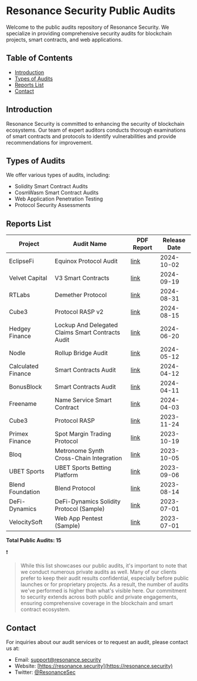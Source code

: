 # Resonance Security Public Audits

Welcome to the public audits repository of Resonance Security. We specialize in providing comprehensive security audits for blockchain projects, smart contracts, and web applications.

## Table of Contents

- [Introduction](#introduction)
- [Types of Audits](#types-of-audits)
- [Reports List](#reports-list)
- [Contact](#contact)

## Introduction

Resonance Security is committed to enhancing the security of blockchain ecosystems. Our team of expert auditors conducts thorough examinations of smart contracts and protocols to identify vulnerabilities and provide recommendations for improvement.

## Types of Audits

We offer various types of audits, including:

- Solidity Smart Contract Audits
- CosmWasm Smart Contract Audits
- Web Application Penetration Testing
- Protocol Security Assessments

## Reports List

| Project            | Audit Name                                        | PDF Report                                                                                                                                             | Release Date |
| ------------------ | ------------------------------------------------- | ------------------------------------------------------------------------------------------------------------------------------------------------------ | ------------ |
| EclipseFi          | Equinox Protocol Audit                            | [link](https://github.com/ResonanceCybersecurity/audits/blob/main/Solidity%20Smart%20Contract%20Audits/Audit_Report_ECLIP-EQN_FINAL_2.1.pdf)           | 2024-10-02   |
| Velvet Capital     | V3 Smart Contracts                                | [link](https://github.com/ResonanceCybersecurity/audits/blob/main/Solidity%20Smart%20Contract%20Audits/Audit_Report_VLVT-V3C_FINAL_21.pdf)             | 2024-09-19   |
| RTLabs             | Demether Protocol                                 | [link](https://github.com/ResonanceCybersecurity/audits/blob/main/Solidity%20Smart%20Contract%20Audits/Audit_Report_DMTH-PRO_FINAL_20.pdf)             | 2024-08-31   |
| Cube3              | Protocol RASP v2                                  | [link](https://github.com/ResonanceCybersecurity/audits/blob/main/Solidity%20Smart%20Contract%20Audits/Audit_Report_CUBE-RSP_FINAL_21.pdf)             | 2024-08-15   |
| Hedgey Finance     | Lockup And Delegated Claims Smart Contracts Audit | [link](https://github.com/ResonanceCybersecurity/audits/blob/main/Solidity%20Smart%20Contract%20Audits/Audit_Report_HDGY-LKP_FINAL_21.pdf)             | 2024-06-20   |
| Nodle              | Rollup Bridge Audit                               | [link](https://github.com/ResonanceCybersecurity/audits/blob/main/Other/Audit_Report_NODL-RBR_FINAL_20.pdf)                                            | 2024-05-12   |
| Calculated Finance | Smart Contracts Audit                             | [link](https://github.com/ResonanceCybersecurity/audits/blob/main/CosmWasm%20Smart%20Contract%20Audits/Audit_Report_CALC-APW_PUBLIC_20.pdf)            | 2024-04-12   |
| BonusBlock         | Smart Contracts Audit                             | [link](https://github.com/ResonanceCybersecurity/audits/blob/main/Solidity%20Smart%20Contract%20Audits/Audit_Report_BBLK-SCA_PUBLIC_20.pdf)            | 2024-04-11   |
| Freename           | Name Service Smart Contract                       | [link](https://github.com/ResonanceCybersecurity/audits/blob/main/Solidity%20Smart%20Contract%20Audits/Audit_Report_FRNM-PRO_PUBLIC_20.pdf)            | 2024-04-03   |
| Cube3              | Protocol RASP                                     | [link](https://github.com/ResonanceCybersecurity/audits/blob/main/Solidity%20Smart%20Contract%20Audits/Audit_Report_CUBE-C3P_FINAL_20.pdf)             | 2023-11-24   |
| Primex Finance     | Spot Margin Trading Protocol                      | [link](https://github.com/ResonanceCybersecurity/audits/blob/main/Solidity%20Smart%20Contract%20Audits/Audit_Report_PRMX-TRP_FINAL_20.pdf)             | 2023-10-19   |
| Bloq               | Metronome Synth Cross-Chain Integration           | [link](https://github.com/ResonanceCybersecurity/audits/blob/main/Solidity%20Smart%20Contract%20Audits/Audit_Report_BLOQ-MSC_FINAL_20.pdf)             | 2023-10-05   |
| UBET Sports        | UBET Sports Betting Platform                      | [link](https://github.com/ResonanceCybersecurity/audits/blob/main/Solidity%20Smart%20Contract%20Audits/Audit_Report_UBET-SBP_FINAL_20.pdf)             | 2023-09-06   |
| Blend Foundation   | Blend Protocol                                    | [link](https://github.com/ResonanceCybersecurity/audits/blob/main/CosmWasm%20Smart%20Contract%20Audits/Audit_Report_BLEND-PRO_FINAL.pdf)               | 2023-08-14   |
| DeFi-Dynamics      | DeFi-Dynamics Solidity Protocol (Sample)          | [link](https://github.com/ResonanceCybersecurity/audits/blob/main/Samples/Solidity%20Smart%20Contract%20Audits/Audit_Report_DeFi-DY-SC01_FINAL_16.pdf) | 2023-07-01   |
| VelocitySoft       | Web App Pentest (Sample)                          | [link](https://github.com/ResonanceCybersecurity/audits/blob/main/Samples/Web%20App%20Audits/Audit_Report_VeloSoft-NightTrack-WEB01_FINAL_16.pdf)      | 2023-07-01   |

**Total Public Audits: 15**

❗️

> While this list showcases our public audits, it's important to note that we conduct numerous private audits as well. Many of our clients prefer to keep their audit results confidential, especially before public launches or for proprietary projects. As a result, the number of audits we've performed is higher than what's visible here. Our commitment to security extends across both public and private engagements, ensuring comprehensive coverage in the blockchain and smart contract ecosystem.

## Contact

For inquiries about our audit services or to request an audit, please contact us at:

- Email: [support@resonance.security](mailto:support@resonance.security)
- Website: [https://resonance.security](https://resonance.security)
- Twitter: [@ResonanceSec](https://twitter.com/ResonanceSec)
